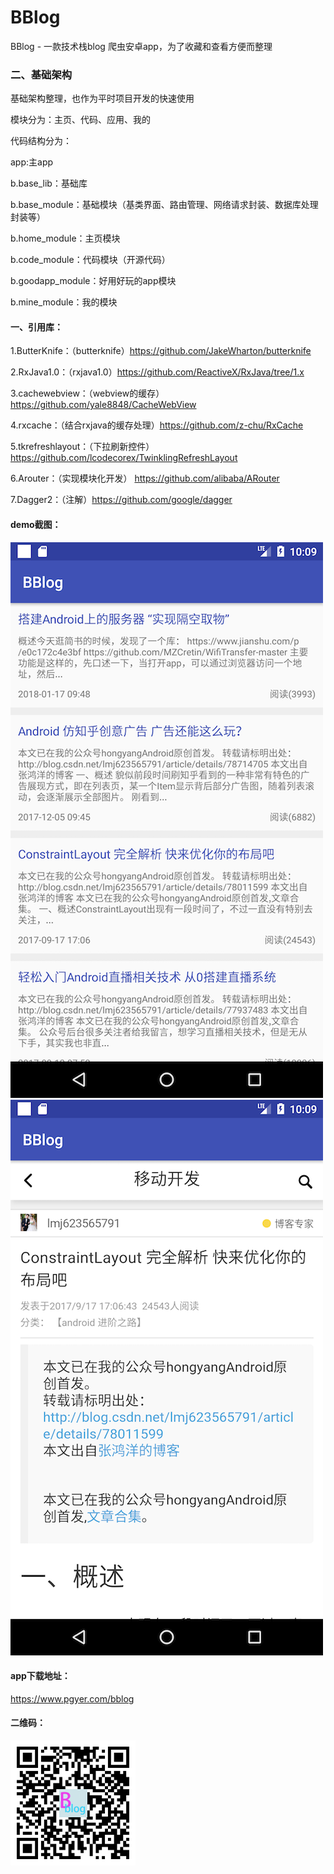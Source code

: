 # BBlog
BBlog - 一款技术栈blog 爬虫安卓app，为了收藏和查看方便而整理

### 二、基础架构
基础架构整理，也作为平时项目开发的快速使用

模块分为：主页、代码、应用、我的

代码结构分为：

app:主app

b.base_lib：基础库

b.base_module：基础模块（基类界面、路由管理、网络请求封装、数据库处理封装等）

b.home_module：主页模块

b.code_module：代码模块（开源代码） 

b.goodapp_module：好用好玩的app模块

b.mine_module：我的模块


#### 一、引用库：

1.ButterKnife：（butterknife）https://github.com/JakeWharton/butterknife

2.RxJava1.0：（rxjava1.0）https://github.com/ReactiveX/RxJava/tree/1.x

3.cachewebview：（webview的缓存）https://github.com/yale8848/CacheWebView

4.rxcache：（结合rxjava的缓存处理）https://github.com/z-chu/RxCache

5.tkrefreshlayout：（下拉刷新控件）https://github.com/lcodecorex/TwinklingRefreshLayout

6.Arouter：（实现模块化开发） https://github.com/alibaba/ARouter 

7.Dagger2：（注解）https://github.com/google/dagger
#### demo截图：

![](screenshots/Screenshot_1.png)    ![](screenshots/Screenshot_2.png)

#### app下载地址：
https://www.pgyer.com/bblog

#### 二维码：
![](screenshots/download.png) 